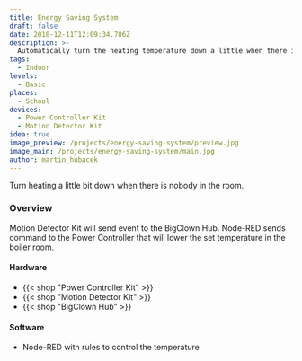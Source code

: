 ```yaml
---
title: Energy Saving System
draft: false
date: 2018-12-11T12:09:34.786Z
description: >-
  Automatically turn the heating temperature down a little when there is nobody in the room
tags:
  - Indoor
levels:
  - Basic
places:
  - School
devices:
  - Power Controller Kit
  - Motion Detector Kit
idea: true
image_preview: /projects/energy-saving-system/preview.jpg
image_main: /projects/energy-saving-system/main.jpg
author: martin_hubacek
---
```


Turn heating a little bit down when there is nobody in the room.

### Overview

Motion Detector Kit will send event to the BigClown Hub. Node-RED sends command to the Power Controller that will lower the set temperature in the boiler room.

#### Hardware

* {{< shop "Power Controller Kit" >}}
* {{< shop "Motion Detector Kit" >}}
* {{< shop "BigClown Hub" >}}

#### Software

* Node-RED with rules to control the temperature

